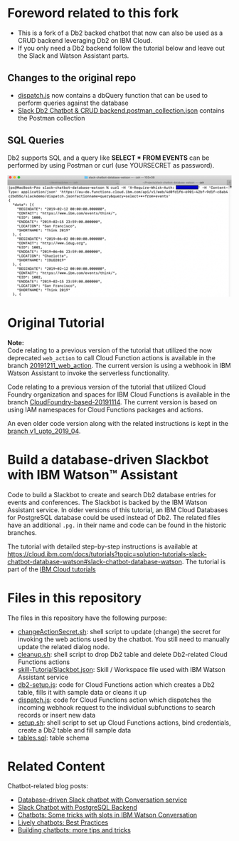 # Foreword related to this fork
- This is a fork of a Db2 backed chatbot that now can also be used as a CRUD backend leveraging Db2 on IBM Cloud.
- If you only need a Db2 backend follow the tutorial below and leave out the Slack and Watson Assistant parts.

## Changes to the original repo
- [dispatch.js](dispatch.js) now contains a dbQuery function that can be used to perform queries against the database
- [Slack Db2 Chatbot & CRUD backend.postman_collection.json](Slack%20Db2%20Chatbot%20&%20CRUD%20backend.postman_collection.json) contains the Postman collection

## SQL Queries
Db2 supports SQL and a query like **SELECT * FROM EVENTS** can be performed by using Postman or curl (use YOURSECRET as password).

![curl request](curl.jpg)

# Original Tutorial

**Note:**   
Code relating to a previous version of the tutorial that utilized the now deprecated `web_action` to call Cloud Function actions is  available in the branch [20191211_web_action](https://github.com/IBM-Cloud/slack-chatbot-database-watson/tree/20191211_web_action). The current version is using a webhook in IBM Watson Assistant to invoke the serverless functionality.

Code relating to a previous version of the tutorial that utilized Cloud Foundry organization and spaces for IBM Cloud Functions is available in the branch [CloudFoundry-based-20191114](https://github.com/IBM-Cloud/slack-chatbot-database-watson/tree/CloudFoundry-based-20191114). The current version is based on using IAM namespaces for Cloud Functions packages and actions.

An even older code version along with the related instructions is kept in the [branch v1_upto_2019_04](https://github.com/IBM-Cloud/slack-chatbot-database-watson/tree/v1_upto_2019_04).

# Build a database-driven Slackbot with IBM Watson™ Assistant

Code to build a Slackbot to create and search Db2 database entries for events and conferences. The Slackbot is backed by the IBM Watson Assistant service. In older versions of this tutorial, an IBM Cloud Databases for PostgreSQL database could be used instead of Db2. The related files have an additional `.pg.` in their name and code can be found in the historic branches. 

The tutorial with detailed step-by-step instructions is available at https://cloud.ibm.com/docs/tutorials?topic=solution-tutorials-slack-chatbot-database-watson#slack-chatbot-database-watson. The tutorial is part of the [IBM Cloud tutorials](https://cloud.ibm.com/docs/tutorials?topic=solution-tutorials-tutorials#tutorials) 

# Files in this repository
The files in this repository have the following purpose:
* [changeActionSecret.sh](changeActionSecret.sh): shell script to update (change) the secret for invoking the web actions used by the chatbot. You still need to manually update the related dialog node.
* [cleanup.sh](cleanup.sh): shell script to drop Db2 table and delete Db2-related Cloud Functions actions
* [skill-TutorialSlackbot.json](skill-TutorialSlackbot.json): Skill / Workspace file used with IBM Watson Assistant service
* [db2-setup.js](db2-setup.js): code for Cloud Functions action which creates a Db2 table, fills it with sample data or cleans it up
* [dispatch.js](dispatch.js): code for Cloud Functions action which dispatches the incoming webhook request to the individual subfunctions to search records or insert new data
* [setup.sh](setup.sh): shell script to set up Cloud Functions actions, bind credentials, create a Db2 table and fill sample data
* [tables.sql](tables.sql): table schema

# Related Content
Chatbot-related blog posts:
* [Database-driven Slack chatbot with Conversation service](https://www.ibm.com/blogs/bluemix/2018/02/database-slack-chatbot-conversation/)
* [Slack Chatbot with PostgreSQL Backend](https://www.ibm.com/blogs/bluemix/2018/12/slack-chatbot-with-postgresql-backend/)
* [Chatbots: Some tricks with slots in IBM Watson Conversation](https://www.ibm.com/blogs/bluemix/2018/02/chatbots-some-tricks-with-slots-in-ibm-watson-conversation/)
* [Lively chatbots: Best Practices](https://www.ibm.com/blogs/bluemix/2017/07/lively-chatbots-best-practices/)
* [Building chatbots: more tips and tricks](https://www.ibm.com/blogs/bluemix/2017/06/building-chatbots-tips-tricks/)


